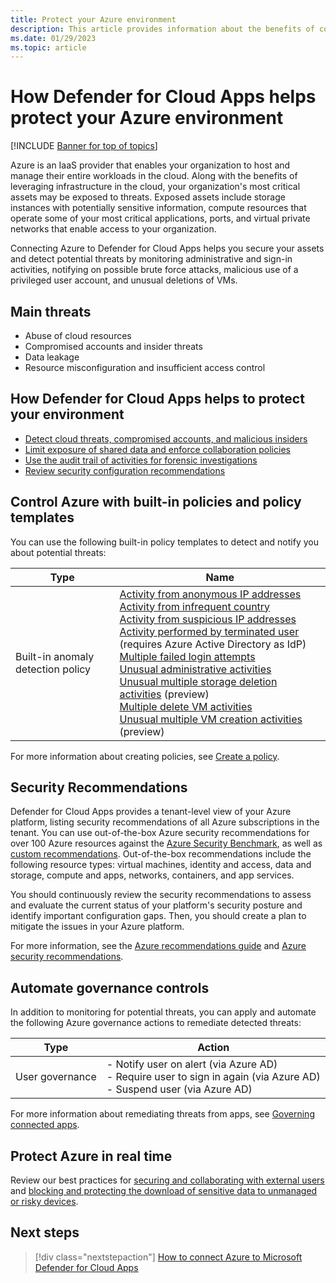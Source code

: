 ```yaml
---
title: Protect your Azure environment
description: This article provides information about the benefits of connecting your Azure app to Defender for Cloud Apps using the API connector for visibility and control over use.
ms.date: 01/29/2023
ms.topic: article
---
```

# How Defender for Cloud Apps helps protect your Azure environment

[!INCLUDE [Banner for top of topics](includes/banner.md)]

Azure is an IaaS provider that enables your organization to host and manage their entire workloads in the cloud. Along with the benefits of leveraging infrastructure in the cloud, your organization's most critical assets may be exposed to threats. Exposed assets include storage instances with potentially sensitive information, compute resources that operate some of your most critical applications, ports, and virtual private networks that enable access to your organization.

Connecting Azure to Defender for Cloud Apps helps you secure your assets and detect potential threats by monitoring administrative and sign-in activities, notifying on possible brute force attacks, malicious use of a privileged user account, and unusual deletions of VMs.

## Main threats

- Abuse of cloud resources
- Compromised accounts and insider threats
- Data leakage
- Resource misconfiguration and insufficient access control

## How Defender for Cloud Apps helps to protect your environment

- [Detect cloud threats, compromised accounts, and malicious insiders](best-practices.md#detect-cloud-threats-compromised-accounts-malicious-insiders-and-ransomware)
- [Limit exposure of shared data and enforce collaboration policies](best-practices.md#limit-exposure-of-shared-data-and-enforce-collaboration-policies)
- [Use the audit trail of activities for forensic investigations](best-practices.md#use-the-audit-trail-of-activities-for-forensic-investigations)
- [Review security configuration recommendations](security-config-azure.md)

## Control Azure with built-in policies and policy templates

You can use the following built-in policy templates to detect and notify you about potential threats:

| Type | Name |
| ---- | ---- |
| Built-in anomaly detection policy | [Activity from anonymous IP addresses](anomaly-detection-policy.md#activity-from-anonymous-ip-addresses)<br />[Activity from infrequent country](anomaly-detection-policy.md#activity-from-infrequent-country)<br />[Activity from suspicious IP addresses](anomaly-detection-policy.md#activity-from-suspicious-ip-addresses)<br />[Activity performed by terminated user](anomaly-detection-policy.md#activity-performed-by-terminated-user) (requires Azure Active Directory as IdP)<br />[Multiple failed login attempts](anomaly-detection-policy.md#multiple-failed-login-attempts)<br />[Unusual administrative activities](anomaly-detection-policy.md#unusual-activities-by-user)<br />[Unusual multiple storage deletion activities](anomaly-detection-policy.md#unusual-activities-by-user) (preview)<br />[Multiple delete VM activities](anomaly-detection-policy.md#multiple-delete-vm-activities)<br />[Unusual multiple VM creation activities](anomaly-detection-policy.md#unusual-activities-by-user) (preview) |

For more information about creating policies, see [Create a policy](control-cloud-apps-with-policies.md#create-a-policy).

## Security Recommendations

Defender for Cloud Apps provides a tenant-level view of your Azure platform, listing security recommendations of all Azure subscriptions in the tenant. You can use out-of-the-box Azure security recommendations for over 100 Azure resources against the [Azure Security Benchmark](/security/benchmark/azure/introduction), as well as [custom recommendations](/azure/security-center/custom-security-policies). Out-of-the-box recommendations include the following resource types: virtual machines, identity and access, data and storage, compute and apps, networks, containers, and app services.

You should continuously review the security recommendations to assess and evaluate the current status of your platform's security posture and identify important configuration gaps. Then, you should create a plan to mitigate the issues in your Azure platform.

For more information, see the [Azure recommendations guide](/azure/security-center/recommendations-reference) and [Azure security recommendations](security-config-azure.md).

## Automate governance controls

In addition to monitoring for potential threats, you can apply and automate the following Azure governance actions to remediate detected threats:

| Type | Action |
| ---- | ---- |
| User governance | - Notify user on alert (via Azure AD)<br />- Require user to sign in again (via Azure AD)<br />- Suspend user (via Azure AD) |

For more information about remediating threats from apps, see [Governing connected apps](governance-actions.md).

## Protect Azure in real time

Review our best practices for [securing and collaborating with external users](best-practices.md#secure-collaboration-with-external-users-by-enforcing-real-time-session-controls) and [blocking and protecting the download of sensitive data to unmanaged or risky devices](best-practices.md#block-and-protect-download-of-sensitive-data-to-unmanaged-or-risky-devices).

## Next steps

> [!div class="nextstepaction"]
> [How to connect Azure to Microsoft Defender for Cloud Apps](./connect-azure.md)
